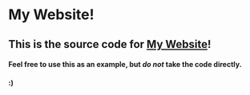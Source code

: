 # My Website!

## This is the source code for [My Website](https://www.example.com)!

#### Feel free to use this as an example, but _do not_ take the code directly.

#### :)
